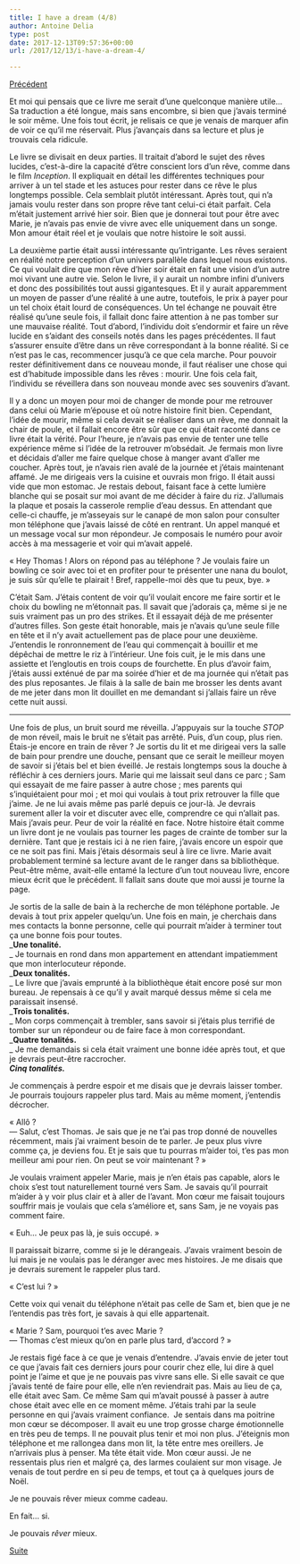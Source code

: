 ```yaml
---
title: I have a dream (4/8)
author: Antoine Delia
type: post
date: 2017-12-13T09:57:36+00:00
url: /2017/12/13/i-have-a-dream-4/

---
```

[Précédent][1]

Et moi qui pensais que ce livre me serait d’une quelconque manière utile… Sa traduction a été longue, mais sans encombre, si bien que j’avais terminé le soir même. Une fois tout écrit, je relisais ce que je venais de marquer afin de voir ce qu’il me réservait. Plus j’avançais dans sa lecture et plus je trouvais cela ridicule.

Le livre se divisait en deux parties. Il traitait d’abord le sujet des rêves lucides, c’est-à-dire la capacité d’être conscient lors d’un rêve, comme dans le film _Inception_. Il expliquait en détail les différentes techniques pour arriver à un tel stade et les astuces pour rester dans ce rêve le plus longtemps possible. Cela semblait plutôt intéressant. Après tout, qui n’a jamais voulu rester dans son propre rêve tant celui-ci était parfait. Cela m’était justement arrivé hier soir. Bien que je donnerai tout pour être avec Marie, je n’avais pas envie de vivre avec elle uniquement dans un songe. Mon amour était réel et je voulais que notre histoire le soit aussi.

La deuxième partie était aussi intéressante qu’intrigante. Les rêves seraient en réalité notre perception d’un univers parallèle dans lequel nous existons. Ce qui voulait dire que mon rêve d’hier soir était en fait une vision d’un autre moi vivant une autre vie. Selon le livre, il y aurait un nombre infini d’univers et donc des possibilités tout aussi gigantesques. Et il y aurait apparemment un moyen de passer d’une réalité à une autre, toutefois, le prix à payer pour un tel choix était lourd de conséquences. Un tel échange ne pouvait être réalisé qu’une seule fois, il fallait donc faire attention à ne pas tomber sur une mauvaise réalité. Tout d’abord, l’individu doit s’endormir et faire un rêve lucide en s’aidant des conseils notés dans les pages précédentes. Il faut s’assurer ensuite d’être dans un rêve correspondant à la bonne réalité. Si ce n’est pas le cas, recommencer jusqu’à ce que cela marche. Pour pouvoir rester définitivement dans ce nouveau monde, il faut réaliser une chose qui est d’habitude impossible dans les rêves : mourir. Une fois cela fait, l’individu se réveillera dans son nouveau monde avec ses souvenirs d’avant.

Il y a donc un moyen pour moi de changer de monde pour me retrouver dans celui où Marie m’épouse et où notre histoire finit bien. Cependant, l’idée de mourir, même si cela devait se réaliser dans un rêve, me donnait la chair de poule, et il fallait encore être sûr que ce qui était raconté dans ce livre était la vérité. Pour l’heure, je n’avais pas envie de tenter une telle expérience même si l’idée de la retrouver m’obsédait. Je fermais mon livre et décidais d’aller me faire quelque chose à manger avant d’aller me coucher. Après tout, je n’avais rien avalé de la journée et j’étais maintenant affamé. Je me dirigeais vers la cuisine et ouvrais mon frigo. Il était aussi vide que mon estomac. Je restais debout, faisant face à cette lumière blanche qui se posait sur moi avant de me décider à faire du riz. J’allumais la plaque et posais la casserole remplie d’eau dessus. En attendant que celle-ci chauffe, je m’asseyais sur le canapé de mon salon pour consulter mon téléphone que j’avais laissé de côté en rentrant. Un appel manqué et un message vocal sur mon répondeur. Je composais le numéro pour avoir accès à ma messagerie et voir qui m’avait appelé.

« Hey Thomas ! Alors on répond pas au téléphone ? Je voulais faire un bowling ce soir avec toi et en profiter pour te présenter une nana du boulot, je suis sûr qu’elle te plairait ! Bref, rappelle-moi dès que tu peux, bye. »

C’était Sam. J’étais content de voir qu’il voulait encore me faire sortir et le choix du bowling ne m’étonnait pas. Il savait que j’adorais ça, même si je ne suis vraiment pas un pro des strikes. Et il essayait déjà de me présenter d’autres filles. Son geste était honorable, mais je n’avais qu’une seule fille en tête et il n’y avait actuellement pas de place pour une deuxième. J’entendis le ronronnement de l’eau qui commençait à bouillir et me dépêchai de mettre le riz à l’intérieur. Une fois cuit, je le mis dans une assiette et l’engloutis en trois coups de fourchette. En plus d’avoir faim, j’étais aussi exténué de par ma soirée d’hier et de ma journée qui n’était pas des plus reposantes. Je filais à la salle de bain me brosser les dents avant de me jeter dans mon lit douillet en me demandant si j’allais faire un rêve cette nuit aussi.

* * *

Une fois de plus, un bruit sourd me réveilla. J’appuyais sur la touche _STOP_ de mon réveil, mais le bruit ne s’était pas arrêté. Puis, d’un coup, plus rien. Étais-je encore en train de rêver ? Je sortis du lit et me dirigeai vers la salle de bain pour prendre une douche, pensant que ce serait le meilleur moyen de savoir si j’étais bel et bien éveillé. Je restais longtemps sous la douche à réfléchir à ces derniers jours. Marie qui me laissait seul dans ce parc ; Sam qui essayait de me faire passer à autre chose ; mes parents qui s’inquiétaient pour moi ; et moi qui voulais à tout prix retrouver la fille que j’aime. Je ne lui avais même pas parlé depuis ce jour-là. Je devrais surement aller la voir et discuter avec elle, comprendre ce qui n&#8217;allait pas. Mais j’avais peur. Peur de voir la réalité en face. Notre histoire était comme un livre dont je ne voulais pas tourner les pages de crainte de tomber sur la dernière. Tant que je restais ici à ne rien faire, j’avais encore un espoir que ce ne soit pas fini. Mais j’étais désormais seul à lire ce livre. Marie avait probablement terminé sa lecture avant de le ranger dans sa bibliothèque. Peut-être même, avait-elle entamé la lecture d’un tout nouveau livre, encore mieux écrit que le précédent. Il fallait sans doute que moi aussi je tourne la page.

Je sortis de la salle de bain à la recherche de mon téléphone portable. Je devais à tout prix appeler quelqu’un. Une fois en main, je cherchais dans mes contacts la bonne personne, celle qui pourrait m’aider à terminer tout ça une bonne fois pour toutes.  
_**Une tonalité.**  
_ Je tournais en rond dans mon appartement en attendant impatiemment que mon interlocuteur réponde.  
_**Deux tonalités.**  
_ Le livre que j’avais emprunté à la bibliothèque était encore posé sur mon bureau. Je repensais à ce qu’il y avait marqué dessus même si cela me paraissait insensé.  
_**Trois tonalités.**  
_ Mon corps commençait à trembler, sans savoir si j’étais plus terrifié de tomber sur un répondeur ou de faire face à mon correspondant.  
_**Quatre tonalités.**  
_ Je me demandais si cela était vraiment une bonne idée après tout, et que je devrais peut-être raccrocher.  
**_Cinq tonalités._**

Je commençais à perdre espoir et me disais que je devrais laisser tomber. Je pourrais toujours rappeler plus tard. Mais au même moment, j’entendis décrocher.

« Allô ?  
— Salut, c’est Thomas. Je sais que je ne t’ai pas trop donné de nouvelles récemment, mais j’ai vraiment besoin de te parler. Je peux plus vivre comme ça, je deviens fou. Et je sais que tu pourras m’aider toi, t’es pas mon meilleur ami pour rien. On peut se voir maintenant ? »

Je voulais vraiment appeler Marie, mais je n’en étais pas capable, alors le choix s’est tout naturellement tourné vers Sam. Je savais qu’il pourrait m’aider à y voir plus clair et à aller de l’avant. Mon cœur me faisait toujours souffrir mais je voulais que cela s’améliore et, sans Sam, je ne voyais pas comment faire.

« Euh… Je peux pas là, je suis occupé. »

Il paraissait bizarre, comme si je le dérangeais. J’avais vraiment besoin de lui mais je ne voulais pas le déranger avec mes histoires. Je me disais que je devrais surement le rappeler plus tard.

« C’est lui ? »

Cette voix qui venait du téléphone n’était pas celle de Sam et, bien que je ne l’entendis pas très fort, je savais à qui elle appartenait.

« Marie ? Sam, pourquoi t’es avec Marie ?  
— Thomas c’est mieux qu’on en parle plus tard, d’accord ? »

Je restais figé face à ce que je venais d’entendre. J’avais envie de jeter tout ce que j’avais fait ces derniers jours pour courir chez elle, lui dire à quel point je l’aime et que je ne pouvais pas vivre sans elle. Si elle savait ce que j’avais tenté de faire pour elle, elle n’en reviendrait pas. Mais au lieu de ça, elle était avec Sam. Ce même Sam qui m’avait poussé à passer à autre chose était avec elle en ce moment même. J’étais trahi par la seule personne en qui j’avais vraiment confiance.  Je sentais dans ma poitrine mon cœur se décomposer. Il avait eu une trop grosse charge émotionnelle en très peu de temps. Il ne pouvait plus tenir et moi non plus. J’éteignis mon téléphone et me rallongea dans mon lit, la tête entre mes oreillers. Je n’arrivais plus à penser. Ma tête était vide. Mon cœur aussi. Je ne ressentais plus rien et malgré ça, des larmes coulaient sur mon visage. Je venais de tout perdre en si peu de temps, et tout ça à quelques jours de Noël.

Je ne pouvais rêver mieux comme cadeau.

En fait… si.

Je pouvais _rêver_ mieux.

[Suite][2]

 [1]: https://blog.antoinedelia.fr/2017/11/28/i-have-a-dream-3/
 [2]: https://blog.antoinedelia.fr/2018/01/05/i-have-a-dream-5/